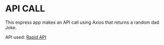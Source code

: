 # API CALL

This express app makes an API call using Axios that returns a random dad Joke.

API used: [Rapid API](https://rapidapi.com/KegenGuyll/api/dad-jokes)